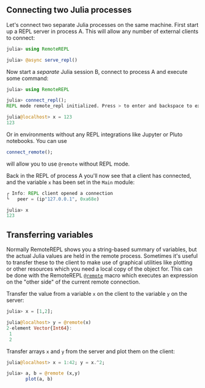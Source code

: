 ## Connecting two Julia processes

Let's connect two separate Julia processes on the same machine. First start up
a REPL server in process A. This will allow any number of external clients to
connect:

```julia
julia> using RemoteREPL

julia> @async serve_repl()
```

Now start a *separate* Julia session B, connect to process A and execute
some command:

```julia
julia> using RemoteREPL

julia> connect_repl();
REPL mode remote_repl initialized. Press > to enter and backspace to exit.

julia@localhost> x = 123
123
```

Or in environments without any REPL integrations like Jupyter or Pluto notebooks. You can use

```julia
connect_remote();
```
will allow you to use `@remote` without REPL mode. 

Back in the REPL of process A you'll now see that a client has connected, and
the variable `x` has been set in the `Main` module:

```julia
┌ Info: REPL client opened a connection
└   peer = (ip"127.0.0.1", 0xa68e)

julia> x
123
```

## Transferring variables

Normally RemoteREPL shows you a string-based summary of variables, but the
actual Julia values are held in the remote process. Sometimes it's useful to
transfer these to the client to make use of graphical utilities like plotting
or other resources which you need a local copy of the object for. This can be
done with the RemoteREPL [`@remote`](@ref) macro which executes an expression
on the "other side" of the current remote connection.

Transfer the value from a variable `x` on the client to the variable `y` on the
server:

```julia
julia> x = [1,2];

julia@localhost> y = @remote(x)
2-element Vector{Int64}:
 1
 2
```

Transfer arrays `x` and `y` from the server and plot them on the client:

```julia
julia@localhost> x = 1:42; y = x.^2;

julia> a, b = @remote (x,y)
       plot(a, b)
```
